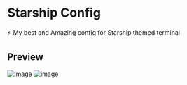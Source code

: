 # Starship Config
⚡ My best and Amazing config for Starship themed terminal 

## Preview
![image](https://user-images.githubusercontent.com/75468116/139254370-204ca831-8ce5-425b-9089-d69006aec1f4.png)
![image](https://user-images.githubusercontent.com/75468116/139254386-8850ebcd-3008-43dc-a159-acb8521f9376.png)
